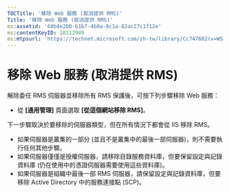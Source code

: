 ```yaml
---
TOCTitle: '移除 Web 服務 (取消提供 RMS)'
Title: '移除 Web 服務 (取消提供 RMS)'
ms:assetid: '68b4e2b0-b1b7-4b0a-8c1a-82ac27c1f12e'
ms:contentKeyID: 18112989
ms:mtpsurl: 'https://technet.microsoft.com/zh-tw/library/Cc747602(v=WS.10)'
---
```


移除 Web 服務 (取消提供 RMS)
============================

解除委任 RMS 伺服器並移除所有 RMS 保護後，可按下列步驟移除 Web 服務：

-   從 **\[通用管理\]** 頁面選取 **\[從這個網站移除 RMS\]**。

下一步驟取決於要移除的伺服器類型，但在所有情況下都會從 IIS 移除 RMS。

-   如果伺服器是叢集的一部分 (並且不是叢集中的最後一部伺服器)，則不需要執行任何其他步驟。
-   如果伺服器僅僅是授權伺服器，請移除目錄服務資料庫，但要保留設定與記錄資料庫 (仍在使用中的憑證伺服器需要使用這些資料庫)。
-   如果伺服器是組織中最後一部 RMS 伺服器，請保留設定與記錄資料庫，但要移除 Active Directory 中的服務連接點 (SCP)。